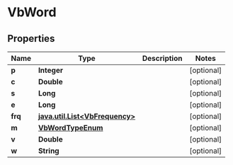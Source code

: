 
# VbWord

## Properties
Name | Type | Description | Notes
------------ | ------------- | ------------- | -------------
**p** | **Integer** |  |  [optional]
**c** | **Double** |  |  [optional]
**s** | **Long** |  |  [optional]
**e** | **Long** |  |  [optional]
**frq** | [**java.util.List&lt;VbFrequency&gt;**](VbFrequency.md) |  |  [optional]
**m** | [**VbWordTypeEnum**](VbWordTypeEnum.md) |  |  [optional]
**v** | **Double** |  |  [optional]
**w** | **String** |  |  [optional]



